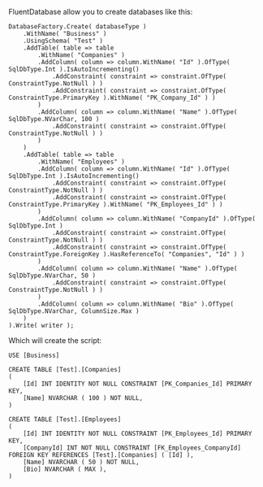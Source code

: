 FluentDatabase allow you to create databases like this:

    DatabaseFactory.Create( databaseType )
    	.WithName( "Business" )
    	.UsingSchema( "Test" )
    	.AddTable( table => table
    		.WithName( "Companies" )
    		.AddColumn( column => column.WithName( "Id" ).OfType( SqlDbType.Int ).IsAutoIncrementing()
    			.AddConstraint( constraint => constraint.OfType( ConstraintType.NotNull ) )
    			.AddConstraint( constraint => constraint.OfType( ConstraintType.PrimaryKey ).WithName( "PK_Company_Id" ) )
    		)
    		.AddColumn( column => column.WithName( "Name" ).OfType( SqlDbType.NVarChar, 100 )
    			.AddConstraint( constraint => constraint.OfType( ConstraintType.NotNull ) )
    		)
    	)
    	.AddTable( table => table
    		.WithName( "Employees" )
    		.AddColumn( column => column.WithName( "Id" ).OfType( SqlDbType.Int ).IsAutoIncrementing()
    			.AddConstraint( constraint => constraint.OfType( ConstraintType.NotNull ) )
    			.AddConstraint( constraint => constraint.OfType( ConstraintType.PrimaryKey ).WithName( "PK_Employees_Id" ) )
    		)
    		.AddColumn( column => column.WithName( "CompanyId" ).OfType( SqlDbType.Int )
    			.AddConstraint( constraint => constraint.OfType( ConstraintType.NotNull ) )
    			.AddConstraint( constraint => constraint.OfType( ConstraintType.ForeignKey ).HasReferenceTo( "Companies", "Id" ) )
    		)
    		.AddColumn( column => column.WithName( "Name" ).OfType( SqlDbType.NVarChar, 50 )
    			.AddConstraint( constraint => constraint.OfType( ConstraintType.NotNull ) )
    		)
    		.AddColumn( column => column.WithName( "Bio" ).OfType( SqlDbType.NVarChar, ColumnSize.Max )
    	)
    ).Write( writer );

Which will create the script:

    USE [Business]
    
    CREATE TABLE [Test].[Companies]
    (
    	[Id] INT IDENTITY NOT NULL CONSTRAINT [PK_Companies_Id] PRIMARY KEY,
    	[Name] NVARCHAR ( 100 ) NOT NULL,
    )
    
    CREATE TABLE [Test].[Employees]
    (
    	[Id] INT IDENTITY NOT NULL CONSTRAINT [PK_Employees_Id] PRIMARY KEY,
    	[CompanyId] INT NOT NULL CONSTRAINT [FK_Employees_CompanyId] FOREIGN KEY REFERENCES [Test].[Companies] ( [Id] ),
    	[Name] NVARCHAR ( 50 ) NOT NULL,
    	[Bio] NVARCHAR ( MAX ),
    )
